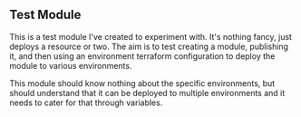 ## Test Module

This is a test module I've created to experiment with. It's nothing fancy, just deploys a resource or two.
The aim is to test creating a module, publishing it, and then using an environment terraform configuration to deploy the module to various environments.

This module should know nothing about the specific environments, but should understand that it can be deployed to multiple environments and it needs to cater for that through variables.